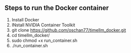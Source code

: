 ## Steps to run the Docker container
1. Install Docker
2. INstall NVIDIA Container Toolkit
3. git clone https://github.com/oschan77/timellm_docker.git
4. cd timellm_docker/
5. sudo chmod +x run_container.sh
6. ./run_container.sh
